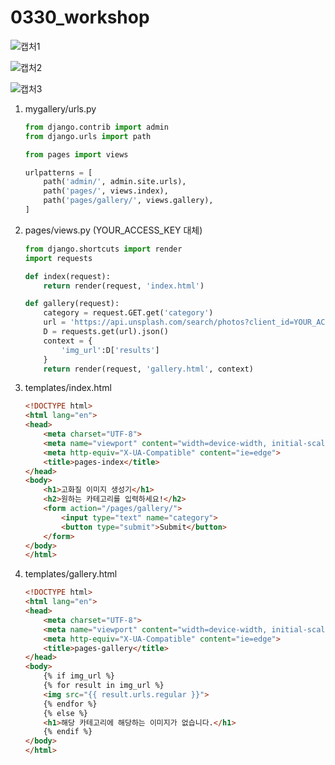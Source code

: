 # 0330_workshop

![캡처1](C:\Users\user\house\web_aclass\online-lecture\0330\workshop\캡처1.PNG)

![캡처2](C:\Users\user\house\web_aclass\online-lecture\0330\workshop\캡처2.PNG)

![캡처3](C:\Users\user\house\web_aclass\online-lecture\0330\workshop\캡처3.PNG)

1. mygallery/urls.py

   ```python
   from django.contrib import admin
   from django.urls import path
   
   from pages import views
   
   urlpatterns = [
       path('admin/', admin.site.urls),
       path('pages/', views.index),
       path('pages/gallery/', views.gallery),
   ]
   ```

   

2. pages/views.py (YOUR_ACCESS_KEY 대체)

   ```python
   from django.shortcuts import render
   import requests
   
   def index(request):
       return render(request, 'index.html')
   
   def gallery(request):
       category = request.GET.get('category')
       url = 'https://api.unsplash.com/search/photos?client_id=YOUR_ACCESS_KEY&query={}'.format(category)
       D = requests.get(url).json()
       context = {
           'img_url':D['results']
       }
       return render(request, 'gallery.html', context)
   ```

   

3. templates/index.html

   ```html
   <!DOCTYPE html>
   <html lang="en">
   <head>
       <meta charset="UTF-8">
       <meta name="viewport" content="width=device-width, initial-scale=1.0">
       <meta http-equiv="X-UA-Compatible" content="ie=edge">
       <title>pages-index</title>
   </head>
   <body>
       <h1>고화질 이미지 생성기</h1>
       <h2>원하는 카테고리를 입력하세요!</h2>
       <form action="/pages/gallery/">
           <input type="text" name="category">
           <button type="submit">Submit</button>
       </form>
   </body>
   </html>
   ```

   

4. templates/gallery.html

   ```html
   <!DOCTYPE html>
   <html lang="en">
   <head>
       <meta charset="UTF-8">
       <meta name="viewport" content="width=device-width, initial-scale=1.0">
       <meta http-equiv="X-UA-Compatible" content="ie=edge">
       <title>pages-gallery</title>
   </head>
   <body>
       {% if img_url %}
       {% for result in img_url %}
       <img src="{{ result.urls.regular }}">
       {% endfor %}
       {% else %}
       <h1>해당 카테고리에 해당하는 이미지가 없습니다.</h1>
       {% endif %}
   </body>
   </html>
   ```

   

